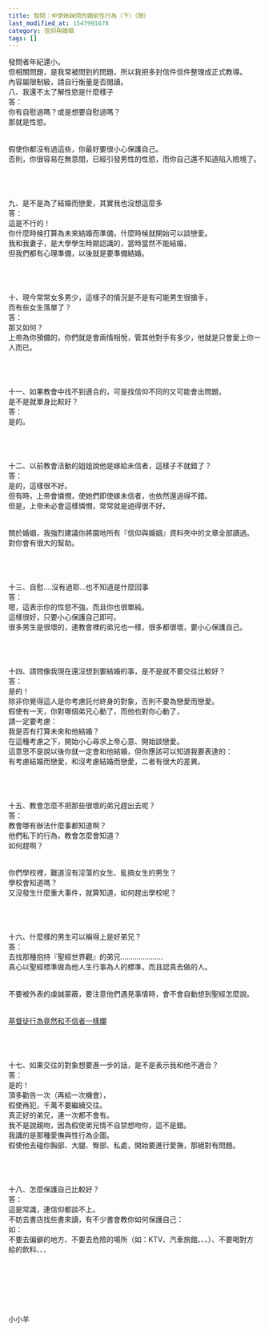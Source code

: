 ```yaml
---
title: 發問：中學姊妹問的婚前性行為（下）（限）
last_modified_at: 1547991678
category: 信仰與婚姻
tags: []
---
```


<p>發問者年紀還小。<br/>但相關問題，是我常被問到的問題，所以我把多封信件信件整理成正式教導。<br/>內容屬限制級，請自行衡量是否閱讀。<br/><!--more-->八、我還不太了解性慾是什麼樣子<br/>答：<br/>你有自慰過嗎？或是想要自慰過嗎？<br/>那就是性慾。<br/> <br/><br/>假使你都沒有過這些，你最好要很小心保護自己。<br/>否則，你很容易在無意間，已經引發男性的性慾，而你自己還不知道陷入險境了。<br/> <br/><br/><br/><br/>九、是不是為了結婚而戀愛，其實我也沒想這麼多<br/>答：<br/>這是不行的！<br/>你什麼時候打算為未來結婚而準備，什麼時候就開始可以談戀愛。<br/>我和我妻子，是大學學生時期認識的，當時當然不能結婚，<br/>但我們都有心理準備，以後就是要準備結婚。<br/><br/><br/><br/><br/>十、現今常常女多男少，這樣子的情況是不是有可能男生很搶手，<br/>而有些女生落單了？<br/>答：<br/>那又如何？<br/>上帝為你預備的，你們就是會兩情相悅，管其他對手有多少，他就是只會愛上你一人而已。<br/> <br/><br/><br/><br/>十一、如果教會中找不到適合的，可是找信仰不同的又可能會出問題， <br/>是不是就單身比較好？<br/>答：<br/>是的。<br/><br/> <br/><br/><br/>十二、以前教會活動的姐姐說他是嫁給未信者，這樣子不就錯了？<br/>答：<br/>是的，這樣很不好。<br/>但有時，上帝會憐憫，使她們即使嫁未信者，也依然還過得不錯。<br/>但是，上帝未必會這樣憐憫，常常就是過得很不好。<br/> <br/><br/>關於婚姻，我強烈建議你將園地所有『信仰與婚姻』資料夾中的文章全部讀過。<br/>對你會有很大的幫助。<br/> <br/><br/><br/><br/>十三、自慰....沒有過耶...也不知道是什麼回事<br/>答：<br/>嗯，這表示你的性慾不強，而且你也很單純。<br/>這樣很好，只要小心保護自己即可。<br/>很多男生是很壞的，連教會裡的弟兄也一樣，很多都很壞，要小心保護自己。<br/> <br/> <br/><br/><br/>十四、請問像我現在還沒想到要結婚的事，是不是就不要交往比較好？<br/>答：<br/>是的！<br/>除非你覺得這人是你考慮託付終身的對象，否則不要為戀愛而戀愛。<br/>假使有一天，你對哪個弟兄心動了，而他也對你心動了，<br/>請一定要考慮：<br/>我是否有打算未來和他結婚？<br/>在這種考慮之下，開始小心尋求上帝心意、開始談戀愛。<br/>這意思不是說以後你就一定會和他結婚，但你應該可以知道我要表達的：<br/>有考慮結婚而戀愛，和沒考慮結婚而戀愛，二者有很大的差異。<br/> <br/> <br/><br/><br/>十五、教會怎麼不把那些很壞的弟兄趕出去呢？<br/>答：<br/>教會哪有辦法什麼事都知道啊？<br/>他們私下的行為，教會怎麼會知道？<br/>如何趕啊？<br/> <br/><br/>你們學校裡，難道沒有淫蕩的女生、亂搞女生的男生？<br/>學校會知道嗎？<br/>又沒發生什麼重大事件，就算知道，如何趕出學校呢？<br/> <br/> <br/><br/><br/>十六、什麼樣的男生可以稱得上是好弟兄？<br/>答：<br/>去找那種抱持『聖經世界觀』的弟兄…………………<br/>真心以聖經標準做為他人生行事為人的標準，而且認真去做的人。<br/><br/><br/>不要被外表的虔誠蒙蔽，要注意他們遇見事情時，會不會自動想到聖經怎麼說。<br/><br/> <br/><a href="/posts/269194268">基督徒行為竟然和不信者一樣爛 </a><br/> <br/> <br/><br/><br/>十七、如果交往的對象想要進一步的話，是不是表示我和他不適合？<br/>答：<br/>是的！<br/>頂多勸告一次（再給一次機會），<br/>假使再犯，千萬不要繼續交往。<br/>真正好的弟兄，連一次都不會有。<br/>我不是說親吻，因為假使弟兄情不自禁想吻你，這不是錯。<br/>我講的是那種愛撫與性行為企圖。<br/>假使他去碰你胸部、大腿、臀部、私處，開始要進行愛撫，那絕對有問題。<br/> <br/> <br/><br/><br/>十八、怎麼保護自己比較好？<br/>答：<br/>這是常識，連信仰都談不上。<br/>不妨去書店找些書來讀，有不少書會教你如何保護自己：<br/>如：<br/>不要去偏僻的地方、不要去危險的場所（如：KTV、汽車旅館、、、）、不要喝對方給的飲料、、、<br/> <br/><br/><br/><br/><br/><br/><br/>小小羊<br/><br/><br/><br/><br/><br/><br/>
</p>